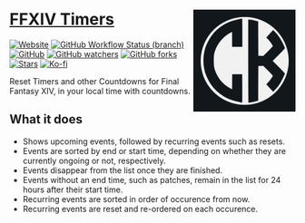 # [FFXIV Timers](https://costasak.github.io/ffxiv-timers/) <img src="public/apple-touch-icon.png" alt="" align="right">

[![Website](https://img.shields.io/website?url=https%3A%2F%2Fcostasak.github.io%2Fffxiv-timers%2F)](https://costasak.github.io/ffxiv-timers/)
[![GitHub Workflow Status (branch)](https://img.shields.io/github/workflow/status/costasak/ffxiv-timers/Node.js%20CI/main)](https://github.com/CostasAK/ffxiv-timers/actions/workflows/node.js.yml)
[![GitHub](https://img.shields.io/github/license/costasak/ffxiv-timers)](https://github.com/CostasAK/ffxiv-timers/blob/main/LICENSE)
[![GitHub watchers](https://img.shields.io/github/watchers/costasak/ffxiv-timers)](https://github.com/CostasAK/ffxiv-timers)
[![GitHub forks](https://img.shields.io/github/forks/costasak/ffxiv-timers)](https://github.com/CostasAK/ffxiv-timers/network/members)
[![Stars](https://img.shields.io/github/stars/costasak/ffxiv-timers)](https://github.com/CostasAK/ffxiv-timers)
[![Ko-fi](https://img.shields.io/badge/ko--fi-CostasAK-F16061?logo=ko-fi)](https://ko-fi.com/CostasAK)

Reset Timers and other Countdowns for Final Fantasy XIV, in your local time with countdowns.

## What it does

- Shows upcoming events, followed by recurring events such as resets.
- Events are sorted by end or start time, depending on whether they are currently ongoing or not, respectively.
- Events disappear from the list once they are finished.
- Events without an end time, such as patches, remain in the list for 24 hours after their start time.
- Recurring events are sorted in order of occurence from now.
- Recurring events are reset and re-ordered on each occurence.
